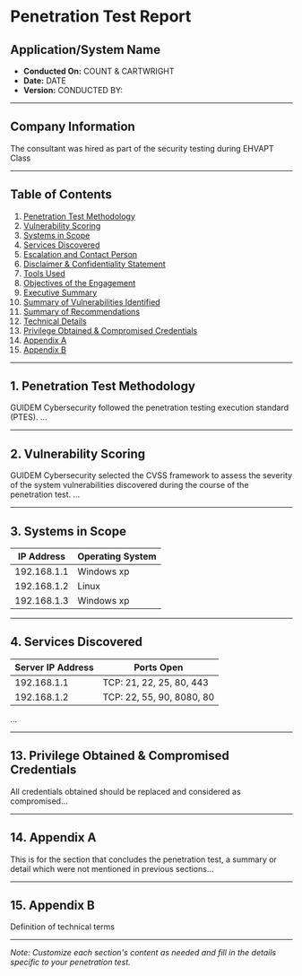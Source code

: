 # Penetration Test Report

## **Application/System Name**

- **Conducted On:** COUNT & CARTWRIGHT
- **Date:** DATE
- **Version:** CONDUCTED BY: <YOUR NAME>

---

## Company Information

The consultant was hired as part of the security testing during EHVAPT Class

---

## Table of Contents

1. [Penetration Test Methodology](#1-penetration-test-methodology)
2. [Vulnerability Scoring](#2-vulnerability-scoring)
3. [Systems in Scope](#3-systems-in-scope)
4. [Services Discovered](#4-services-discovered)
5. [Escalation and Contact Person](#5-escalation-and-contact-person)
6. [Disclaimer & Confidentiality Statement](#6-disclaimer--confidentiality-statement)
7. [Tools Used](#7-tools-used)
8. [Objectives of the Engagement](#8-objectives-of-the-engagement)
9. [Executive Summary](#9-executive-summary)
10. [Summary of Vulnerabilities Identified](#10-summary-of-vulnerabilities-identified)
11. [Summary of Recommendations](#11-summary-of-recommendations)
12. [Technical Details](#12-technical-details)
13. [Privilege Obtained & Compromised Credentials](#13-privilege-obtained--compromised-credentials)
14. [Appendix A](#14-appendix-a)
15. [Appendix B](#15-appendix-b)

---

## 1. Penetration Test Methodology

GUIDEM Cybersecurity followed the penetration testing execution standard (PTES). ...

---

## 2. Vulnerability Scoring

GUIDEM Cybersecurity selected the CVSS framework to assess the severity of the system vulnerabilities discovered during the course of the penetration test. ...

---

## 3. Systems in Scope

| IP Address     | Operating System |
|----------------|------------------|
| 192.168.1.1    | Windows xp       |
| 192.168.1.2    | Linux            |
| 192.168.1.3    | Windows xp       |

---

## 4. Services Discovered

| Server IP Address | Ports Open         |
|-------------------|--------------------|
| 192.168.1.1       | TCP: 21, 22, 25, 80, 443 |
| 192.168.1.2       | TCP: 22, 55, 90, 8080, 80 |

...

---

## 13. Privilege Obtained & Compromised Credentials

All credentials obtained should be replaced and considered as compromised...

---

## 14. Appendix A

This is for the section that concludes the penetration test, a summary or detail which were not mentioned in previous sections...

---

## 15. Appendix B

Definition of technical terms

---

*Note: Customize each section's content as needed and fill in the details specific to your penetration test.*

